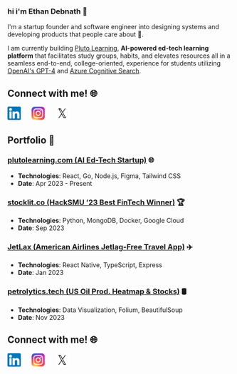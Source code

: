### hi i'm Ethan Debnath 👋

I'm a startup founder and software engineer into designing systems and developing products that people care about 💖.

I am currently building [Pluto Learning](https://plutolearning.com), **AI-powered ed-tech learning platform** that facilitates study groups, habits, and elevates resources all in a seamless end-to-end, college-oriented, experience for students utilizing [OpenAI's GPT-4](https://openai.com) and [Azure Cognitive Search](https://azure.microsoft.com/en-us/services/search/).

## Connect with me! 🌐

<a href="https://www.linkedin.com/in/e-debnath/" style="margin-right:20px;"><img src="./linkedin.png" width="30" height="30"></a>
<a href="https://instagram.com/ethandebnath7" style="margin-right:20px;"><img src="./Instagram_logo_2016.svg.webp" width="30" height="30"></a>
<a href="#" style="margin-right:20px;"><img src="./X-logo.webp" width="30" height="30"></a>


## Portfolio 📁

### [plutolearning.com (AI Ed-Tech Startup)](https://plutolearning.com) 🌐
- **Technologies**: React, Go, Node.js, Figma, Tailwind CSS
- **Date**: Apr 2023 - Present

### [stocklit.co (HackSMU ’23 Best FinTech Winner)](http://www.stocklit.co) 🏆
- **Technologies**: Python, MongoDB, Docker, Google Cloud
- **Date**: Sep 2023

### [JetLax (American Airlines Jetlag-Free Travel App)](https://github.com/EthanDebnath/jetlax) ✈️
- **Technologies**: React Native, TypeScript, Express
- **Date**: Jan 2023

### [petrolytics.tech (US Oil Prod. Heatmap & Stocks)](http://petrolytics.tech/) 🛢️
- **Technologies**: Data Visualization, Folium, BeautifulSoup
- **Date**: Nov 2023

## Connect with me! 🌐

<a href="https://www.linkedin.com/in/e-debnath/" style="margin-right:20px;"><img src="./linkedin.png" width="30" height="30"></a>
<a href="https://instagram.com/ethandebnath7" style="margin-right:20px;"><img src="./Instagram_logo_2016.svg.webp" width="30" height="30"></a>
<a href="#" style="margin-right:20px;"><img src="./X-logo.webp" width="30" height="30"></a>
